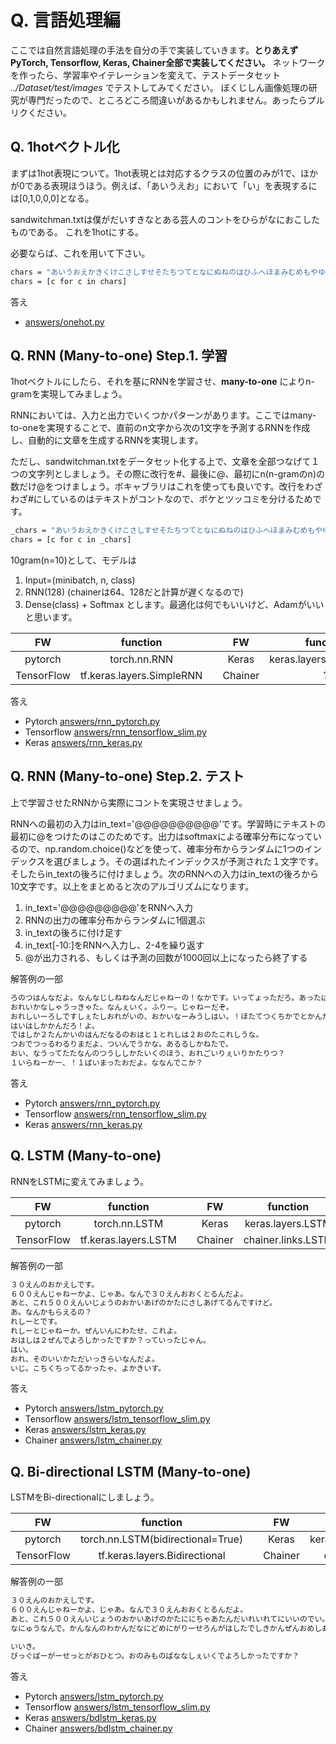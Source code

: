 # Q. 言語処理編

ここでは自然言語処理の手法を自分の手で実装していきます。**とりあえずPyTorch, Tensorflow, Keras, Chainer全部で実装してください。**
ネットワークを作ったら、学習率やイテレーションを変えて、テストデータセット *../Dataset/test/images* でテストしてみてください。
ぼくじしん画像処理の研究が専門だったので、ところどころ間違いがあるかもしれません。あったらプルリクください。

## Q. 1hotベクトル化

まずは1hot表現について。1hot表現とは対応するクラスの位置のみが1で、ほかが0である表現ほうほう。例えば、「あいうえお」において「い」を表現するには[0,1,0,0,0]となる。

sandwitchman.txtは僕がだいすきなとある芸人のコントをひらがなにおこしたものである。
これを1hotにする。

必要ならば、これを用いて下さい。

```bash
chars = "あいうおえかきくけこさしすせそたちつてとなにぬねのはひふへほまみむめもやゆよらりるれろわをんがぎぐげござじずぜぞだぢづでどばびぶべぼぱぴぷぺぽぁぃぅぇぉゃゅょっー１２３４５６７８９０！？、。"
chars = [c for c in chars]
```

答え
- [answers/onehot.py](https://github.com/yoyoyo-yo/DeepLearningMugenKnock/blob/master/Question_nlp/answers/onehot.py)

## Q. RNN (Many-to-one) Step.1. 学習 

1hotベクトルにしたら、それを基にRNNを学習させ、**many-to-one** によりn-gramを実現してみましょう。

RNNにおいては、入力と出力でいくつかパターンがあります。ここではmany-to-oneを実現することで、直前のn文字から次の1文字を予測するRNNを作成し、自動的に文章を生成するRNNを実現します。

ただし、sandwitchman.txtをデータセット化する上で、文章を全部つなげて１つの文字列としましょう。その際に改行を#、最後に@、最初にn(n-gramのn)の数だけ@をつけましょう。ボキャブラリはこれを使っても良いです。改行をわざわざ#にしているのはテキストがコントなので、ボケとツッコミを分けるためです。

```bash
_chars = "あいうおえかきくけこさしすせそたちつてとなにぬねのはひふへほまみむめもやゆよらりるれろわをんがぎぐげござじずぜぞだぢづでどばびぶべぼぱぴぷぺぽぁぃぅぇぉゃゅょっー１２３４５６７８９０！？、。@#"
chars = [c for c in _chars]
```
10gram(n=10)として、モデルは
1. Input=(minibatch, n, class)
2. RNN(128) (chainerは64、128だと計算が遅くなるので)
3. Dense(class) + Softmax
とします。最適化は何でもいいけど、Adamがいいと思います。

| FW | function | | FW | function |
|:---:|:---:|:---:|:---:|:---:|
| pytorch | torch.nn.RNN | | Keras | keras.layers.SimpleRNN |
| TensorFlow | tf.keras.layers.SimpleRNN | | Chainer | ? |

答え
- Pytorch [answers/rnn_pytorch.py](https://github.com/yoyoyo-yo/DeepLearningMugenKnock/blob/master/Question_nlp/answers/rnn_pytorch.py)
- Tensorflow [answers/rnn_tensorflow_slim.py](https://github.com/yoyoyo-yo/DeepLearningMugenKnock/blob/master/Question_nlp/answers/rnn_tensorflow_slim.py)
- Keras [answers/rnn_keras.py](https://github.com/yoyoyo-yo/DeepLearningMugenKnock/blob/master/Question_nlp/answers/rnn_keras.py)

## Q. RNN (Many-to-one) Step.2. テスト

上で学習させたRNNから実際にコントを実現させましょう。

RNNへの最初の入力はin_text='@@@@@@@@@@'です。学習時にテキストの最初に@をつけたのはこのためです。出力はsoftmaxによる確率分布になっているので、np.random.choice()などを使って、確率分布からランダムに1つのインデックスを選びましょう。その選ばれたインデックスが予測された１文字です。
そしたらin_textの後ろに付けましょう。次のRNNへの入力はin_textの後ろから10文字です。以上をまとめると次のアルゴリズムになります。

1. in_text='@@@@@@@@@'をRNNへ入力
2. RNNの出力の確率分布からランダムに1個選ぶ
3. in_textの後ろに付け足す
4. in_text[-10:]をRNNへ入力し、2-4を繰り返す
5. @が出力される、もしくは予測の回数が1000回以上になったら終了する

解答例の一部
```bash
ろのつはんなだよ。なんなじしねねなんだじゃねーの！なかです。いってょっただろ。あったばななしかい。
おれいかなしゃうっきゃた。なんぇいく。ふりー。じゃねーだぞ。
おれしいーろしですしぇたしおれがいの、おかいなーみうしはい。！ほたてつくちかでとかんだろ。１かったおつらのつかるかっただじゃねーか。なんのは。。
はいはしかかんだろ！よ。
ではしか２たんかいのはんだなるのおはと１とれしは２おのたこれしうな。
つおでつっるわるりまだよ、ついんでうかな。あるるしかねたで。
おい、なうってたたなんのつうししかたいくのほう、おれごいりぇいりかたりつ？
１いらねーかー、！１ばいまったおだよ。ななんでこか？
```

答え
- Pytorch [answers/rnn_pytorch.py](https://github.com/yoyoyo-yo/DeepLearningMugenKnock/blob/master/Question_nlp/answers/rnn_pytorch.py)
- Tensorflow [answers/rnn_tensorflow_slim.py](https://github.com/yoyoyo-yo/DeepLearningMugenKnock/blob/master/Question_nlp/answers/rnn_tensorflow_slim.py)
- Keras [answers/rnn_keras.py](https://github.com/yoyoyo-yo/DeepLearningMugenKnock/blob/master/Question_nlp/answers/rnn_keras.py)

## Q. LSTM (Many-to-one)

RNNをLSTMに変えてみましょう。

| FW | function | | FW | function |
|:---:|:---:|:---:|:---:|:---:|
| pytorch | torch.nn.LSTM | | Keras | keras.layers.LSTM |
| TensorFlow | tf.keras.layers.LSTM | | Chainer | chainer.links.LSTM |

解答例の一部
```bash
３０えんのおかえしです。
６００えんじゃねーかよ、じゃあ。なんで３０えんおおくとるんだよ。
あと、これ５００えんいじょうのおかいあげのかたにさしあげてるんですけど。
あ。なんかもらえるの？
れしーとです。
れしーとじゃねーか。ぜんいんにわたせ、これよ。
おはしは２ぜんでよろしかったですか？っていったじゃん。
はい。
おれ、そのいいかただいっきらいなんだよ。
いじ。こちくちってるかったゃ、よかきいす。
```

答え
- Pytorch [answers/lstm_pytorch.py](https://github.com/yoyoyo-yo/DeepLearningMugenKnock/blob/master/Question_nlp/answers/lstm_pytorch.py)
- Tensorflow [answers/lstm_tensorflow_slim.py](https://github.com/yoyoyo-yo/DeepLearningMugenKnock/blob/master/Question_nlp/answers/lstm_tensorflow_slim.py)
- Keras [answers/lstm_keras.py](https://github.com/yoyoyo-yo/DeepLearningMugenKnock/blob/master/Question_nlp/answers/lstm_keras.py)
- Chainer [answers/lstm_chainer.py](https://github.com/yoyoyo-yo/DeepLearningMugenKnock/blob/master/Question_nlp/answers/lstm_chainer.py)

## Q. Bi-directional LSTM (Many-to-one)

LSTMをBi-directionalにしましょう。

| FW | function | | FW | function |
|:---:|:---:|:---:|:---:|:---:|
| pytorch | torch.nn.LSTM(bidirectional=True) | | Keras | keras.layers.Bidirectional |
| TensorFlow | tf.keras.layers.Bidirectional | | Chainer | chainer.links.LSTM |

解答例の一部
```bash
３０えんのおかえしです。
６００えんじゃねーかよ、じゃあ。なんで３０えんおおくとるんだよ。
あと、これ５００えんいじょうのおかいあげのかたににちゃあたんだいれいれてにいいのでい。
なにゅうなんで。かんなんのわかんだなにどめにがりーせろんがはしたでしきかんぜんおめしあたたよ。

いいき。
びっぐばーがーせっとがおひとつ。おのみものばななしぇいくでよろしかったですか？
```

答え
- Pytorch [answers/lstm_pytorch.py](https://github.com/yoyoyo-yo/DeepLearningMugenKnock/blob/master/Question_nlp/answers/lstm_pytorch.py)
- Tensorflow [answers/lstm_tensorflow_slim.py](https://github.com/yoyoyo-yo/DeepLearningMugenKnock/blob/master/Question_nlp/answers/lstm_tensorflow_slim.py)
- Keras [answers/bdlstm_keras.py](https://github.com/yoyoyo-yo/DeepLearningMugenKnock/blob/master/Question_nlp/answers/lstm_keras.py)
- Chainer [answers/bdlstm_chainer.py](https://github.com/yoyoyo-yo/DeepLearningMugenKnock/blob/master/Question_nlp/answers/bdlstm_chainer.py)
